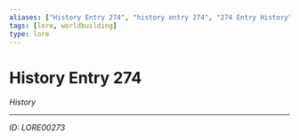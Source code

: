 ```yaml
---
aliases: ["History Entry 274", "history entry 274", "274 Entry History"]
tags: [lore, worldbuilding]
type: lore
---
```


# History Entry 274

*History*

---
*ID: LORE00273*